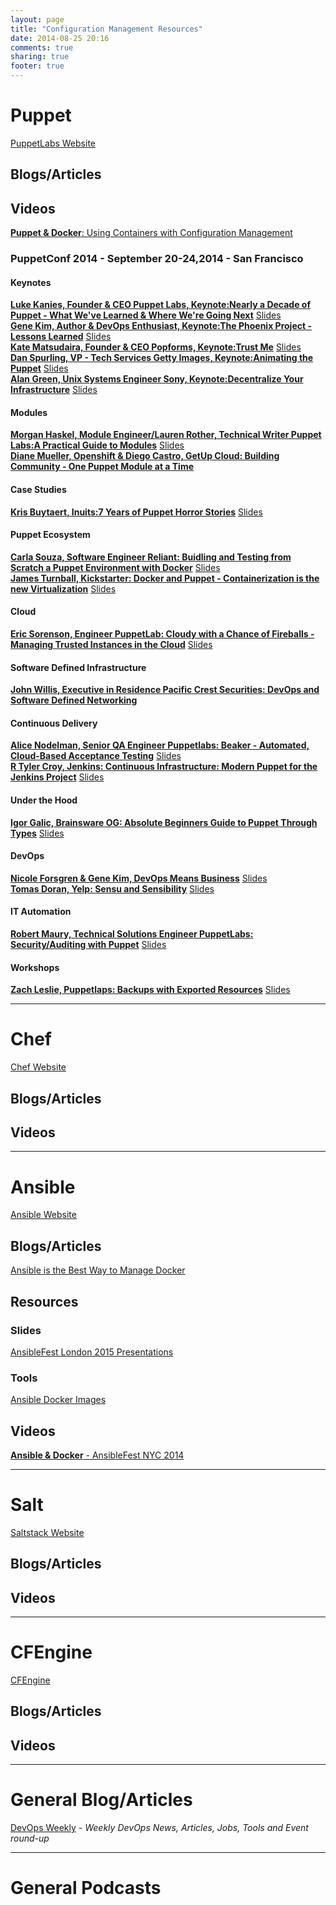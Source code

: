 ```yaml
---
layout: page
title: "Configuration Management Resources"
date: 2014-08-25 20:16
comments: true
sharing: true
footer: true
---
```

# Puppet

[PuppetLabs Website](http://www.puppetlabs.com)

## Blogs/Articles

## Videos

[**Puppet & Docker**: Using Containers with Configuration Management](http://puppetlabs.com/webinars/puppet-docker-using-containers-configuration-management)

### __PuppetConf 2014__ - September 20-24,2014 - San Francisco
#### Keynotes
[**Luke Kanies, Founder &amp; CEO Puppet Labs, Keynote:Nearly a Decade of Puppet - What We've Learned &amp; Where We're Going Next**](https://puppetlabs.com/presentations/keynote-nearly-decade-puppet-what-weve-learned-and-where-were-going-next-luke-kanies) [Slides](https://www.slideshare.net/slideshow/embed_code/39545495#)<br/>
[**Gene Kim, Author &amp; DevOps Enthusiast, Keynote:The Phoenix Project - Lessons Learned**](https://www.youtube.com/watch?v=aYy5OdUifqc) [Slides](http://www.slideshare.net/PuppetLabs/keynote-the-phoenix-project-lessons-learned-puppetconf-2014)<br/>
[**Kate Matsudaira, Founder &amp; CEO Popforms, Keynote:Trust Me**](https://www.youtube.com/watch?v=X9OAhZnT0io) [Slides](http://www.slideshare.net/PuppetLabs/keynote-trust-me-puppetconf-2014)<br/>
[**Dan Spurling, VP - Tech Services Getty Images, Keynote:Animating the Puppet**](https://www.youtube.com/watch?v=OCfZzjTCtrc) [Slides](http://www.slideshare.net/PuppetLabs/keynote-animating-the-puppet-creating-a-culture-of-puppet-adoption-dan-spurling-getty-images)<br/>
[**Alan Green, Unix Systems Engineer Sony, Keynote:Decentralize Your Infrastructure**](https://www.youtube.com/watch?v=TDxNar1qQrA) [Slides](http://www.slideshare.net/PuppetLabs/keynote-decentralize-your-infrastructure-alan-green-sony-computer-entertainment-america)<br/>
#### Modules
[**Morgan Haskel, Module Engineer/Lauren Rother, Technical Writer Puppet Labs:A Practical Guide to Modules**](https://www.youtube.com/watch?v=Z6Y63gtzPUY) [Slides](http://www.slideshare.net/PuppetLabs/a-practical-guide-to-modules-lauren-rother-puppet-labs-morgan-haskel-puppet-labs)<br/>
[**Diane Mueller, Openshift &amp; Diego Castro, GetUp Cloud: Building Community - One Puppet Module at a Time**](https://www.youtube.com/watch?v=5QFtrfJeGAY)<br/>
#### Case Studies
[**Kris Buytaert, Inuits:7 Years of Puppet Horror Stories**](https://www.youtube.com/watch?v=zSlTBMNSfpU) [Slides](http://www.slideshare.net/PuppetLabs/7-puppet-horror-stories-in-7-years-puppetconf-2014)<br/>
#### Puppet Ecosystem
[**Carla Souza, Software Engineer Reliant: Buidling and Testing from Scratch a Puppet Environment with Docker**](https://www.youtube.com/watch?v=uCzmkn45AVE) [Slides](http://www.slideshare.net/PuppetLabs/puppet-conf2014)<br/>
[**James Turnball, Kickstarter: Docker and Puppet - Containerization is the new Virtualization**](https://www.youtube.com/watch?v=VFcgTLFn71I) [Slides](http://www.slideshare.net/PuppetLabs/using-docker-with-puppet-puppetconf-2014)<br/> 
#### Cloud
[**Eric Sorenson, Engineer PuppetLab: Cloudy with a Chance of Fireballs - Managing Trusted Instances in the Cloud**](https://www.youtube.com/watch?v=AP3Gl_5vtGA) [Slides](http://www.slideshare.net/PuppetLabs/sorenson-fireballspuppet-conf2014)<br/>
#### Software Defined Infrastructure
[**John Willis, Executive in Residence Pacific Crest Securities: DevOps and Software Defined Networking**](https://www.youtube.com/watch?v=MbzSWk5AF_U)<br/>
#### Continuous Delivery
[**Alice Nodelman, Senior QA Engineer Puppetlabs: Beaker - Automated, Cloud-Based Acceptance Testing**](https://www.youtube.com/watch?v=3AYvSdQ3EAE) [Slides](http://www.slideshare.net/PuppetLabs/beaker-automated-cloudbased-acceptance-testing-puppetconf-2014)<br/>
[**R Tyler Croy, Jenkins: Continuous Infrastructure: Modern Puppet for the Jenkins Project**](https://www.youtube.com/watch?v=3hqLGKa4QwA) [Slides](http://www.slideshare.net/PuppetLabs/continuous-infrastructure-modern-puppet-for-the-jenkins-project-rtyler-croy-jenkins)<br/>
#### Under the Hood
[**Igor Galic, Brainsware OG: Absolute Beginners Guide to Puppet Through Types**](https://www.youtube.com/watch?v=r8ZP421lJvI) [Slides](http://www.slideshare.net/PuppetLabs/absolute-beginners-guide-to-puppet-through-types-igor-galic-brainsware-og)<br/>
#### DevOps
[**Nicole Forsgren &amp; Gene Kim, DevOps Means Business**](https://www.youtube.com/watch?v=MUIPTtXfq2E) [Slides](http://www.slideshare.net/PuppetLabs/devops-means-business-gene-kim-it-revolution-press-nicole-forsgren-velasquez-utah-state-university)<br/> 
[**Tomas Doran, Yelp: Sensu and Sensibility**](https://www.youtube.com/watch?v=0VfSmITEOHM) [Slides](http://www.slideshare.net/PuppetLabs/130pm-210pm-tomas-doran-track-1-puppetconf2014-sensu)<br/>
#### IT Automation
[**Robert Maury, Technical Solutions Engineer PuppetLabs: Security/Auditing with Puppet**](https://www.youtube.com/watch?v=iOns67jskjE) [Slides](http://www.slideshare.net/PuppetLabs/auditingsecurity-with-puppet-puppetconf-2014)<br/>
#### Workshops
[**Zach Leslie, Puppetlaps: Backups with Exported Resources**](https://www.youtube.com/watch?v=hO_a1MGb5JU) [Slides](http://www.slideshare.net/PuppetLabs/workshop-backups-with-exported-resources-zach-leslie-puppet-labs)<br/>

---

# Chef

[Chef Website](http://www.getchef.com)

## Blogs/Articles

## Videos

---

# Ansible

[Ansible Website](http://www.ansible.com)

## Blogs/Articles

[Ansible is the Best Way to Manage Docker](http://www.ansible.com/docker)

## Resources

### Slides
[AnsibleFest London 2015 Presentations](http://www.ansible.com/blog/ansiblefest-london-presentations)

### Tools
[Ansible Docker Images](https://registry.hub.docker.com/repos/ansible/)

## Videos
[**Ansible &amp; Docker** - AnsibleFest NYC 2014](http://www.youtube.com/watch?v=oZ45v8AeE7k)

---

# Salt

[Saltstack Website](http://www.saltstack.com)

## Blogs/Articles

## Videos

---

# CFEngine

[CFEngine](http://www.cfengine.com)

## Blogs/Articles

## Videos

---

# General Blog/Articles

[DevOps Weekly](http://www.devopsweekly.com/) - _Weekly DevOps News, Articles, Jobs, Tools and Event round-up_

---
# General Podcasts
